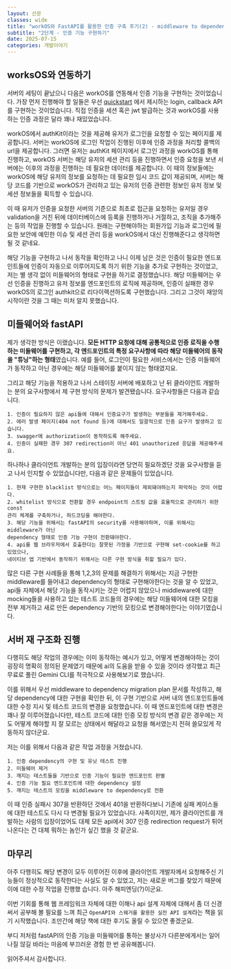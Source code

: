```yaml
---
layout: 산문
classes: wide
title: "workOS와 FastAPI를 활용한 인증 구축 후기(2) - middleware to dependency"
subtitle: "2단계 - 인증 기능 구현하기"
date: 2025-07-15
categories: 개발이야기
---
```


## worksOS와 연동하기

서버의 세팅이 끝났으니 다음은 workOS를 연동해서 인증 기능을 구현하는 것이었습니다. 가장 먼저
진행해야 할 일들은 우선 [quickstart](https://workos.com/docs/user-management/vanilla/nodejs)
에서 제시하는 login, callback API를 구현하는 것이었습니다. 직접 인증을 세션 혹은 jwt 발급하는
것과 workOS를 사용하는 인증 과정은 달라 꽤나 재밌었습니다.

workOS에서 authKit이라는 것을 제공해 유저가 로그인을 요청할 수 있는 페이지를 제공합니다. 서버는
workOS에 로그인 작업이 진행된 이후에 인증 과정을 처리할 콜백의 url을 제공합니다. 그러면 유저는
authKit 페이지에서 로그인 과정을 workOS를 통해 진행하고, workOS 서버는 해당 유저의 세션
관리 등을 진행하면서 인증 요청을 보낸 서버에는 이후의 과정을 진행하는 데 필요한 데이터를 제공합니다.
이 때의 정보들에는 workOS에 해당 유저의 정보를 요청하는 데 필요한 임시 코드 값이 제공되며,
서버는 해당 코드를 기반으로 workOS가 관리하고 있는 유저의 인증 관련한 정보인 유저 정보 및
세션 정보들을 획득할 수 있습니다.

이 때 유저가 인증을 요청한 서버의 기준으로 최초로 접근을 요청하는 유저일 경우 validation을
거친 뒤에 데이터베이스에 등록을 진행하거나 거절하고, 조직을 추가해주는 등의 작업을 진행할 수
있습니다. 원래는 구현해야하는 회원가입 기능과 로그인에 필요한 보안에 예민한 이슈 및 세션 관리
등을 workOS에서 대신 진행해준다고 생각하면 될 것 같네요.

해당 기능을 구현하고 나서 동작을 확인하고 나니 이제 남은 것은 인증이 필요한 엔드포인트들에
인증이 자동으로 이루어지도록 하기 위한 기능을 추가로 구현하는 것이었고, 저는 별 생각 없이
미들웨어의 형태로 구현을 하기로 결정했습니다. 해당 미들웨어는 우선 인증을 진행하고 유저 정보를
엔드포인트의 로직에 제공하며, 인증이 실패한 경우 workOS의 로그인 authkit으로 리다이렉션하도록
구현했습니다. 그리고 그것이 재앙의 시작이란 것을 그 때는 미처 알지 못했습니다.

## 미들웨어와 fastAPI

제가 생각한 방식은 이랬습니다. **모든 HTTP 요청에 대해 공통적으로 인증 로직을 수행하는 미들웨어를
구현하고, 각 엔드포인트의 특정 요구사항에 따라 해당 미들웨어의 동작을 "튜닝"하는 형태**였습니다.
예를 들어, 로그인이 필요한 서비스에서는 인증 미들웨어가 동작하고 아닌 경우에는 해당 미들웨어를
붙이지 않는 형태였지요.

그리고 해당 기능을 적용하고 나서 스테이징 서버에 배포하고 난 뒤 클라이언트 개발하는 분의 요구사항에서
제 구현 방식의 문제가 발견됐습니다. 요구사항들은 다음과 같습니다.

```plaintext
1. 인증이 필요하지 않은 api들에 대해서 인증요구가 발생하는 부분들을 제거해주세요.
2. 에러 발생 페이지(404 not found 등)에 대해서도 일괄적으로 인증 요구가 발생하고 있습니다.
3. swagger에 authorization이 동작하도록 해주세요.
4. 인증이 실패한 경우 307 redirection이 아닌 401 unauthorized 응답을 제공해주세요.
```

하나하나 클라이언트 개발하는 분의 입장이라면 당연히 필요하겠단 것을 요구사항을 듣고 나서 인지할
수 있었습니다만, 다음과 같은 문제들이 있었습니다.

```plaintext
1. 현재 구현한 blacklist 방식으로는 어느 페이지들이 제외돼야하는지 파악하는 것이 어렵다.
2. whitelist 방식으로 전환할 경우 endpoint의 스트링 값을 효율적으로 관리하기 위한 const
관리 체계를 구축하거나, 하드코딩을 해야한다.
3. 해당 기능을 위해서는 fastAPI의 security를 사용해야하며, 이를 위해서는 middleware가 아닌
dependency 형태로 인증 기능 구현이 전환돼야한다.
4. api를 웹 브라우저에서 호출한다는 잘못된 가정을 기반으로 구현해 set-cookie를 하고 있었으나,
네이티브 앱 기반에서 동작하기 위해서는 다른 구현 방식을 취할 필요가 있다.
```

많은 다른 구현 사례들을 통해 1,2,3의 문제를 해결하기 위해서는 지금 구현한 middleware를 들어내고
dependency의 형태로 구현해야한다는 것을 알 수 있었고, api들 자체에서 해당 기능을 동작시키는
것은 어렵지 않았으나 middleware에 대한 mocking들을 사용하고 있는 테스트 코드들의 경우에는
해당 미들웨어에 대한 모킹을 전부 제거하고 새로 만든 dependency 기반의 모킹으로 변경해야한다는
이야기였습니다.

## 서버 재 구조화 진행

다행히도 해당 작업의 경우에는 이미 동작하는 예시가 있고, 어떻게 변경해야하는 것이 굉장히 명확히
정의된 문제였기 때문에 ai의 도움을 받을 수 있을 것이라 생각했고 최근 무료로 풀린 Gemini CLI를
적극적으로 사용해보기로 했습니다.

이를 위해서 우선 middleware to dependency migration plan 문서를 작성하고, 해당 dependency에
대한 구현을 확인한 뒤, 이 구현 기반으로 서버 내의 엔드포인트들에 대한 수정 지시 및 테스트 코드의
변경을 요청했습니다. 이 때 엔드포인트에 대한 변경은 꽤나 잘 이루어졌습니다만, 테스트 코드에
대한 인증 모킹 방식의 변경 같은 경우에는 저도 어떻게 해야할 지 잘 모르는 상태에서 해달라고
요청을 해서였는지 전혀 쓸모있게 작동하지 않더군요.

저는 이를 위해서 다음과 같은 작업 과정을 거쳤습니다.

```plaintext
1. 인증 dependency의 구현 및 유닛 테스트 진행
2. 미들웨어 제거
3. 깨지는 테스트들을 기반으로 인증 기능이 필요한 엔드포인트 판별
4. 인증 기능 필요 엔드포인트에 대한 dependency 설정
5. 깨지는 테스트의 모킹을 middleware to dependency로 전환
```

이 때 인증 실패시 307을 반환하던 것에서 401을 반환하다보니 기존에 실패 케이스들에 대한 테스트도
다시 다 변경될 필요가 있었습니다. 사족이지만, 제가 클라이언트를 개발하는 사람의 입장이었어도
대체 모든 api에서 307 인증 redirection request가 튀어나온다는 건 대체 뭐하는 놈인가 싶긴
했을 것 같군요.

## 마무리

아주 다행히도 해당 변경이 모두 이루어진 이후에 클라이언트 개발자께서 요청해주신 기능들이 정상적으로
동작한다는 사실도 알 수 있었고, 저는 새로운 버그를 찾았기 때문에 이에 대한 수정 작업을 진행했
습니다. 아주 해피엔딩(?)이군요.

이번 기회를 통해 웹 프레임워크 자체에 대한 이해나 api 설계 자체에 대해서 좀 더 신경써서 공부해
볼 필요를 느껴 최근 `OpenAPI와 스웨거를 활용한 실전 API 설계`라는 책을 읽기 시작했습니다.
조만간에 해당 책에 대한 후기도 올릴 수 있으면 좋겠군요.

부디 저처럼 fastAPI의 인증 기능을 미들웨어를 통하는 불상사가 다른분에게서는 일어나질 않길
바라는 마음에 부끄러운 경험 한 번 공유해봅니다.

읽어주셔서 감사합니다.
